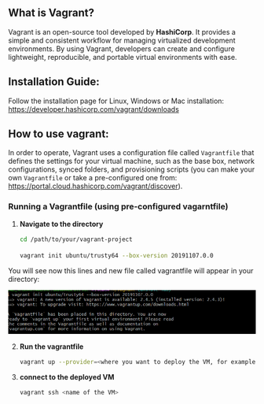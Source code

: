 ## What is Vagrant?

Vagrant is an open-source tool developed by **HashiCorp**. It provides a simple and consistent workflow for managing virtualized development environments. By using Vagrant, developers can create and configure lightweight, reproducible, and portable virtual environments with ease.

## Installation Guide:

Follow the installation page for Linux, Windows or Mac installation:
https://developer.hashicorp.com/vagrant/downloads


## How to use vagrant:
In order to operate, Vagrant uses a configuration file called `Vagrantfile` that defines the settings for your virtual machine, such as the base box, network configurations, synced folders, and provisioning scripts (you can make your own `Vagrantfile` or take a pre-configured one from: https://portal.cloud.hashicorp.com/vagrant/discover).

### Running a Vagrantfile (using pre-configured vagarntfile)

1. **Navigate to the directory**

   ```bash
   cd /path/to/your/vagrant-project

   vagrant init ubuntu/trusty64 --box-version 20191107.0.0
   ```

You will see now this lines and new file called vagrantfile will appear in your directory:

![alt text](image.png)


2. **Run the vagrantfile**
    ```bash
    vagrant up --provider=<where you want to deploy the VM, for example virtaulbox>
    ```


3. **connect to the deployed VM**
    ```bash
    vagrant ssh <name of the VM>
    ```
    
























